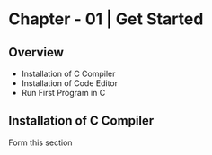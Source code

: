# Chapter - 01 | Get Started
## Overview

- Installation of C Compiler
- Installation of Code Editor
- Run First Program in C

## Installation of C Compiler

Form this section